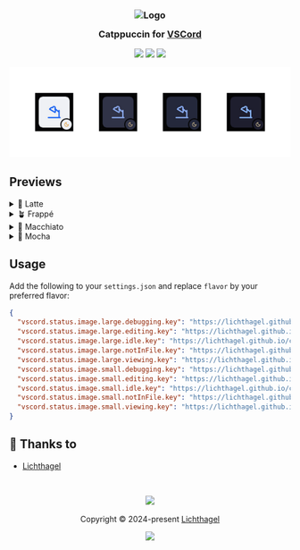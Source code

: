 <h3 align="center">
	<img src="https://raw.githubusercontent.com/catppuccin/catppuccin/main/assets/logos/exports/1544x1544_circle.png" width="100" alt="Logo"/><br/>
	<img src="https://raw.githubusercontent.com/catppuccin/catppuccin/main/assets/misc/transparent.png" height="30" width="0px"/>
	Catppuccin for <a href="https://github.com/leonardssh/vscord">VSCord</a>
	<img src="https://raw.githubusercontent.com/catppuccin/catppuccin/main/assets/misc/transparent.png" height="30" width="0px"/>
</h3>

<p align="center">
	<a href="https://github.com/catppuccin/template/stargazers"><img src="https://img.shields.io/github/stars/Lichthagel/catppuccin-vscord?colorA=363a4f&colorB=b7bdf8&style=for-the-badge"></a>
	<a href="https://github.com/catppuccin/template/issues"><img src="https://img.shields.io/github/issues/Lichthagel/catppuccin-vscord?colorA=363a4f&colorB=f5a97f&style=for-the-badge"></a>
	<a href="https://github.com/catppuccin/template/contributors"><img src="https://img.shields.io/github/contributors/Lichthagel/catppuccin-vscord?colorA=363a4f&colorB=a6da95&style=for-the-badge"></a>
</p>

<p align="center">
	<img src="./assets/previews/preview.webp"/>
</p>

## Previews

<details>
<summary>🌻 Latte</summary>
<img src="./assets/previews/latte.webp"/>
</details>
<details>
<summary>🪴 Frappé</summary>
<img src="./assets/previews/frappe.webp"/>
</details>
<details>
<summary>🌺 Macchiato</summary>
<img src="./assets/previews/macchiato.webp"/>
</details>
<details>
<summary>🌿 Mocha</summary>
<img src="./assets/previews/mocha.webp"/>
</details>

## Usage

Add the following to your `settings.json` and replace `flavor` by your preferred flavor:

```json
{
  "vscord.status.image.large.debugging.key": "https://lichthagel.github.io/catppuccin-vscord/flavor/debugging.webp",
  "vscord.status.image.large.editing.key": "https://lichthagel.github.io/catppuccin-vscord/flavor/{lang}.webp",
  "vscord.status.image.large.idle.key": "https://lichthagel.github.io/catppuccin-vscord/flavor/idle-{app_id}.webp",
  "vscord.status.image.large.notInFile.key": "https://lichthagel.github.io/catppuccin-vscord/flavor/idle-{app_id}.webp",
  "vscord.status.image.large.viewing.key": "https://lichthagel.github.io/catppuccin-vscord/flavor/{lang}.webp",
  "vscord.status.image.small.debugging.key": "https://lichthagel.github.io/catppuccin-vscord/flavor/debugging.webp",
  "vscord.status.image.small.editing.key": "https://lichthagel.github.io/catppuccin-vscord/flavor/{app_id}.webp",
  "vscord.status.image.small.idle.key": "https://lichthagel.github.io/catppuccin-vscord/flavor/idle.webp",
  "vscord.status.image.small.notInFile.key": "https://lichthagel.github.io/catppuccin-vscord/flavor/idle.webp",
  "vscord.status.image.small.viewing.key": "https://lichthagel.github.io/catppuccin-vscord/flavor/{app_id}.webp"
}
```

## 💝 Thanks to

- [Lichthagel](https://github.com/Lichthagel)

&nbsp;

<p align="center">
	<img src="https://raw.githubusercontent.com/catppuccin/catppuccin/main/assets/footers/gray0_ctp_on_line.svg?sanitize=true" />
</p>

<p align="center">
	Copyright &copy; 2024-present <a href="https://github.com/Lichthagel" target="_blank">Lichthagel</a>
</p>

<p align="center">
	<a href="https://github.com/catppuccin/catppuccin/blob/main/LICENSE"><img src="https://img.shields.io/static/v1.svg?style=for-the-badge&label=License&message=MIT&logoColor=d9e0ee&colorA=363a4f&colorB=b7bdf8"/></a>
</p>
